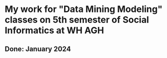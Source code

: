 # __My work for "Data Mining Modeling" classes on 5th semester of Social Informatics at WH AGH__
## Done: __January 2024__

